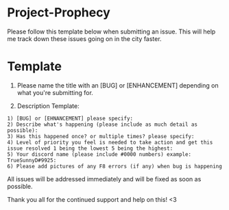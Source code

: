 # Project-Prophecy

Please follow this template below when submitting an issue. This will help me track down these issues going on in the city faster. 

# Template

1) Please name the title with an [BUG] or [ENHANCEMENT] depending on what you're submitting for. 

2) Description Template:
```
1) [BUG] or [EHNANCEMENT] please specify: 
2) Describe what's happening (please include as much detail as possible):
3) Has this happened once? or multiple times? please specify:
4) Level of priority you feel is needed to take action and get this issue resolved 1 being the lowest 5 being the highest:
5) Your discord name (please include #0000 numbers) example: TrueSunnyD#9925:
6) Please add pictures of any F8 errors (if any) when bug is happening

```

All issues will be addressed immediately and will be fixed as soon as possible. 

Thank you all for the continued support and help on this! <3

